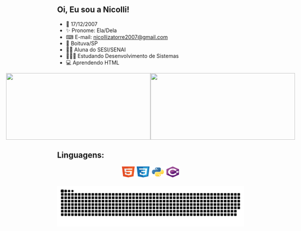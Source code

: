## Oi, Eu sou a Nicolli!
- 🧿 17/12/2007
- ✨ Pronome: Ela/Dela
- ⌨ E-mail: nicollizatorre2007@gmail.com
- 🚩 Boituva/SP
- 👩🏻 Aluna do SESI/SENAI
- 👩🏻‍💻 Estudando Desenvolvimento de Sistemas
- 💻 Aprendendo HTML
  
<div style="display: flex; justify-content: center; align-items: center;">
<img height="180em" width="390" src="https://github-readme-stats.vercel.app/api?username=NickPugles&show_icons=false&theme=radical&include_all_commits=true&count_private=true"/>
<img height="180em" width="390" src="https://github-readme-stats.vercel.app/api/top-langs/?username=NickPugles&layout=compact&langs_count=16&theme=radical"/>
</div>

## Linguagens:
<div style="display: flex; justify-content: center; align-items: center;">
<img align="center" alt="Nicolli-HTML" height="30" width="40" src="https://raw.githubusercontent.com/devicons/devicon/master/icons/html5/html5-original.svg">
<img align="center" alt="Nicolli-CSS" height="30" width="40" src="https://raw.githubusercontent.com/devicons/devicon/master/icons/css3/css3-original.svg">
<img align="center" alt="Nicolli-Python" height="30" width="40" src="https://raw.githubusercontent.com/devicons/devicon/master/icons/python/python-original.svg">
<img align="center" alt="Nicolli-Csharp" height="30" width="40" src="https://raw.githubusercontent.com/devicons/devicon/master/icons/csharp/csharp-original.svg">
</div>

###

<picture>
  <source media="(prefers-color-scheme: dark)" srcset="https://raw.githubusercontent.com/platane/platane/output/github-contribution-grid-snake-dark.svg">
  <source media="(prefers-color-scheme: light)" srcset="https://raw.githubusercontent.com/platane/platane/output/github-contribution-grid-snake.svg">
  <img alt="github contribution grid snake animation" src="https://raw.githubusercontent.com/platane/platane/output/github-contribution-grid-snake.svg">
</picture>
